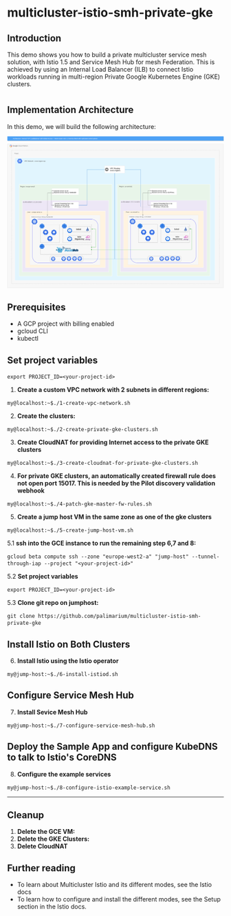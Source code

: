 # multicluster-istio-smh-private-gke


## Introduction

This demo shows you how to build a private multicluster service mesh solution, with Istio 1.5 and Service Mesh Hub for mesh Federation. This is achieved by using an Internal Load Balancer (ILB) to connect Istio workloads running in multi-region Private Google Kubernetes Engine (GKE) clusters.

#

## Implementation Architecture

In this demo, we will build the following architecture:

![arch-diagram](resources/images/ilb_multicluster_Istio.png)


## Prerequisites

- A GCP project with billing enabled
- gcloud CLI
- kubectl

## Set project variables

```
export PROJECT_ID=<your-project-id>
```



1. **Create a custom VPC network with 2 subnets in different regions:**

```
my@localhost:~$./1-create-vpc-network.sh
```


2. **Create the clusters:**


```
my@localhost:~$./2-create-private-gke-clusters.sh
```
3. **Create CloudNAT for providing Internet access to the private GKE clusters**

```
my@localhost:~$./3-create-cloudnat-for-private-gke-clusters.sh
```
4. **For private GKE clusters, an automatically created firewall rule does not open port 15017. This is needed by the Pilot discovery validation webhook**

```
my@localhost:~$./4-patch-gke-master-fw-rules.sh
```
5. **Create a jump host VM in the same zone as one of the gke clusters**

```
my@localhost:~$./5-create-jump-host-vm.sh
```

5.1 **ssh into the GCE instance to run the remaining step 6,7 and 8:**

```
gcloud beta compute ssh --zone "europe-west2-a" "jump-host" --tunnel-through-iap --project "<your-project-id>"
```
5.2 **Set project variables**

```
export PROJECT_ID=<your-project-id>
```

5.3 **Clone git repo on jumphost:**

```
git clone https://github.com/palimarium/multicluster-istio-smh-private-gke
```

## Install Istio on Both Clusters

6. **Install Istio using the Istio operator**


```
my@jump-host:~$./6-install-istiod.sh
```


## Configure Service Mesh Hub

7. **Install Sevice Mesh Hub**

```
my@jump-host:~$./7-configure-service-mesh-hub.sh
```


## Deploy the Sample App and configure KubeDNS to talk to Istio's CoreDNS

8. **Configure the example services**

```
my@jump-host:~$./8-configure-istio-example-service.sh
```


***

## Cleanup

1. **Delete the GCE VM:**
2. **Delete the GKE Clusters:**
3. **Delete CloudNAT**




## Further reading

- To learn about Multicluster Istio and its different modes, see the Istio docs
- To learn how to configure and install the different modes, see the Setup section in the Istio docs.